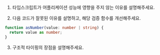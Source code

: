 1. 타입스크립트가 어플리케이션 성능에 영향을 주지 않는 이유를 설명해주세요.

2. 다음 코드가 잘못된 이유를 설명하고, 해당 검증 함수를 개선해주세요.

```typescript
function asNumber(value: number | string) {
  return value as number;
}
```

3. 구조적 타이핑의 장점을 설명해주세요.
